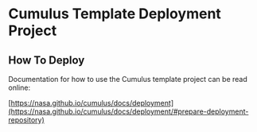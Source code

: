 # Cumulus Template Deployment Project
## How To Deploy
Documentation for how to use the Cumulus template project can be read online:

[https://nasa.github.io/cumulus/docs/deployment](https://nasa.github.io/cumulus/docs/deployment/#prepare-deployment-repository)
